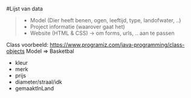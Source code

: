 #Lijst van data
> - Model (Dier heeft benen, ogen, leeftijd, type, landofwater, ..)
> - Project informatie (waarover gaat het)
> - Website (HTML & CSS) -> om forms, urls, .. aan te passen
>
Class voorbeeld: https://www.programiz.com/java-programming/class-objects
Model => Basketbal
- kleur
- merk
- prijs
- diameter/straal/idk
- gemaaktInLand